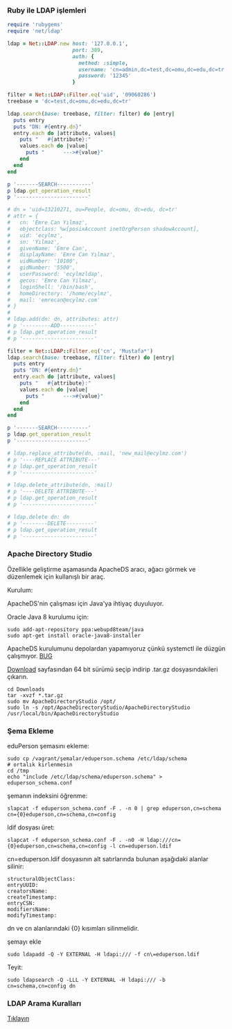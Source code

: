 ### Ruby ile LDAP işlemleri

```ruby
require 'rubygems'
require 'net/ldap'

ldap = Net::LDAP.new host: '127.0.0.1',
                     port: 389,
                     auth: {
                       method: :simple,
                       username: 'cn=admin,dc=test,dc=omu,dc=edu,dc=tr',
                       password: '12345'
                     }

filter = Net::LDAP::Filter.eq('uid', '09060286')
treebase = 'dc=test,dc=omu,dc=edu,dc=tr'

ldap.search(base: treebase, filter: filter) do |entry|
  puts entry
  puts "DN: #{entry.dn}"
  entry.each do |attribute, values|
    puts "   #{attribute}:"
    values.each do |value|
      puts "      --->#{value}"
    end
  end
end

p '-------SEARCH-----------'
p ldap.get_operation_result
p '-----------------------'

# dn = 'uid=13210271, ou=People, dc=omu, dc=edu, dc=tr'
# attr = {
#   cn: 'Emre Can Yılmaz',
#   objectclass: %w[posixAccount inetOrgPerson shadowAccount],
#   uid: 'ecylmz',
#   sn: 'Yılmaz',
#   givenName: 'Emre Can',
#   displayName: 'Emre Can Yılmaz',
#   uidNumber: '10100',
#   gidNumber: '5500',
#   userPassword: 'ecylmzldap',
#   gecos: 'Emre Can Yilmaz',
#   loginShell: '/bin/bash',
#   homeDirectory: '/home/ecylmz',
#   mail: 'emrecan@ecylmz.com'
# }
#
# ldap.add(dn: dn, attributes: attr)
# p '---------ADD-----------'
# p ldap.get_operation_result
# p '-----------------------'

filter = Net::LDAP::Filter.eq('cn', 'Mustafa*')
ldap.search(base: treebase, filter: filter) do |entry|
  puts entry
  puts "DN: #{entry.dn}"
  entry.each do |attribute, values|
    puts "   #{attribute}:"
    values.each do |value|
      puts "      --->#{value}"
    end
  end
end

p '-------SEARCH----------'
p ldap.get_operation_result
p '-----------------------'

# ldap.replace_attribute(dn, :mail, 'new_mail@ecylmz.com')
# p '----REPLACE ATTRIBUTE---'
# p ldap.get_operation_result
# p '-----------------------'

# ldap.delete_attribute(dn, :mail)
# p '----DELETE ATTRIBUTE---'
# p ldap.get_operation_result
# p '-----------------------'

# ldap.delete dn: dn
# p '--------DELETE---------'
# p ldap.get_operation_result
# p '-----------------------'
```

### Apache Directory Studio

Özellikle geliştirme aşamasında ApacheDS aracı, ağacı görmek ve düzenlemek için
kullanışlı bir araç.

Kurulum:

ApacheDS'nin çalışması için Java'ya ihtiyaç duyuluyor.

Oracle Java 8 kurulumu için:

```
sudo add-apt-repository ppa:webupd8team/java
sudo apt-get install oracle-java8-installer
```

ApacheDS kurulumunu depolardan yapamıyoruz çünkü systemctl ile düzgün
çalışmıyor. [BUG](https://bugs.launchpad.net/ubuntu/+source/apache-directory-server/+bug/1676035)

[Download](https://directory.apache.org/studio/download/download-linux.html)
sayfasından 64 bit sürümü seçip indirip .tar.gz dosyasındakileri çıkarın.

```
cd Downloads
tar -xvzf *.tar.gz
sudo mv ApacheDirectoryStudio /opt/
sudo ln -s /opt/ApacheDirectoryStudio/ApacheDirectoryStudio /usr/local/bin/ApacheDirectoryStudio
```

### Şema Ekleme

eduPerson şemasını ekleme:

```
sudo cp /vagrant/şemalar/eduperson.schema /etc/ldap/schema
# ortalık kirlenmesin
cd /tmp
echo "include /etc/ldap/schema/eduperson.schema" > eduperson_schema.conf
```

şemanın indeksini öğrenme:

```
slapcat -f eduperson_schema.conf -F . -n 0 | grep eduperson,cn=schema
cn={0}eduperson,cn=schema,cn=config
```

ldif dosyası üret:

```
slapcat -f eduperson_schema.conf -F . -n0 -H ldap:///cn={0}eduperson,cn=schema,cn=config -l cn=eduperson.ldif
```


cn=eduperson.ldif dosyasının alt satırlarında bulunan aşağıdaki alanlar silinir:

```
structuralObjectClass:
entryUUID:
creatorsName:
createTimestamp:
entryCSN:
modifiersName:
modifyTimestamp:
```

dn ve cn alanlarındaki {0} kısımları silinmelidir.

şemayı ekle

```
sudo ldapadd -Q -Y EXTERNAL -H ldapi:/// -f cn\=eduperson.ldif
```

Teyit:

```
sudo ldapsearch -Q -LLL -Y EXTERNAL -H ldapi:/// -b cn=schema,cn=config dn
```

### LDAP Arama Kuralları

[Tıklayın](https://support.google.com/a/answer/6126589)

